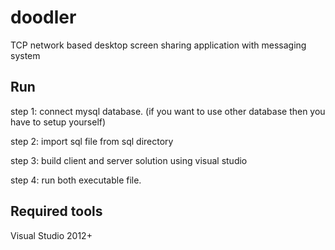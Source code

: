# doodler
TCP network based desktop screen sharing application with messaging system

## Run
step 1: connect mysql database. (if you want to use other database then you have to setup yourself)

step 2: import sql file from sql directory

step 3: build client and server solution using visual studio

step 4: run both executable file.

## Required tools
Visual Studio 2012+